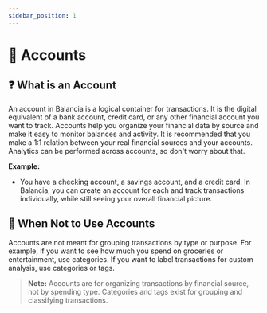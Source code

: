 ```yaml
---
sidebar_position: 1
---
```


# 🏦 Accounts

## ❓ What is an Account
An account in Balancia is a logical container for transactions. It is the digital equivalent of a bank account, credit card, or any other financial account you want to track. Accounts help you organize your financial data by source and make it easy to monitor balances and activity.
It is recommended that you make a 1:1 relation between your real financial sources and your accounts. Analytics can be performed across accounts, so don't worry about that.

**Example:**
- You have a checking account, a savings account, and a credit card. In Balancia, you can create an account for each and track transactions individually, while still seeing your overall financial picture.

## 🚫 When Not to Use Accounts
Accounts are not meant for grouping transactions by type or purpose. For example, if you want to see how much you spend on groceries or entertainment, use categories. If you want to label transactions for custom analysis, use categories or tags.

> **Note:** Accounts are for organizing transactions by financial source, not by spending type. Categories and tags exist for grouping and classifying transactions.

